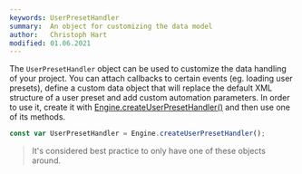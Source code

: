 ```yaml
---
keywords: UserPresetHandler
summary:  An object for customizing the data model
author:   Christoph Hart
modified: 01.06.2021
---
```


The `UserPresetHandler` object can be used to customize the data handling of your project. You can attach callbacks to certain events (eg. loading user presets), define a custom data object that will replace the default XML structure of a user preset and add custom automation parameters. In order to use it, create it with [Engine.createUserPresetHandler()](/scripting/scripting-api/engine#createuserpresethandler) and then use one of its methods.


```javascript
const var UserPresetHandler = Engine.createUserPresetHandler();
```

> It's considered best practice to only have one of these objects around.